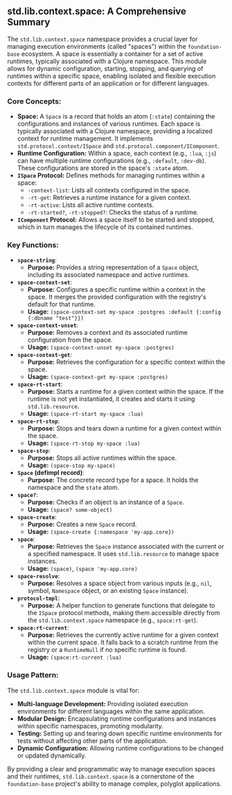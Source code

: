 ## std.lib.context.space: A Comprehensive Summary

The `std.lib.context.space` namespace provides a crucial layer for managing execution environments (called "spaces") within the `foundation-base` ecosystem. A space is essentially a container for a set of active runtimes, typically associated with a Clojure namespace. This module allows for dynamic configuration, starting, stopping, and querying of runtimes within a specific space, enabling isolated and flexible execution contexts for different parts of an application or for different languages.

### Core Concepts:

*   **Space:** A `Space` is a record that holds an atom (`:state`) containing the configurations and instances of various runtimes. Each space is typically associated with a Clojure namespace, providing a localized context for runtime management. It implements `std.protocol.context/ISpace` and `std.protocol.component/IComponent`.
*   **Runtime Configuration:** Within a space, each context (e.g., `:lua`, `:js`) can have multiple runtime configurations (e.g., `:default`, `:dev-db`). These configurations are stored in the space's `:state` atom.
*   **`ISpace` Protocol:** Defines methods for managing runtimes within a space:
    *   `-context-list`: Lists all contexts configured in the space.
    *   `-rt-get`: Retrieves a runtime instance for a given context.
    *   `-rt-active`: Lists all active runtime contexts.
    *   `-rt-started?`, `-rt-stopped?`: Checks the status of a runtime.
*   **`IComponent` Protocol:** Allows a space itself to be started and stopped, which in turn manages the lifecycle of its contained runtimes.

### Key Functions:

*   **`space-string`**:
    *   **Purpose:** Provides a string representation of a `Space` object, including its associated namespace and active runtimes.
*   **`space-context-set`**:
    *   **Purpose:** Configures a specific runtime within a context in the space. It merges the provided configuration with the registry's default for that runtime.
    *   **Usage:** `(space-context-set my-space :postgres :default {:config {:dbname "test"}})`
*   **`space-context-unset`**:
    *   **Purpose:** Removes a context and its associated runtime configuration from the space.
    *   **Usage:** `(space-context-unset my-space :postgres)`
*   **`space-context-get`**:
    *   **Purpose:** Retrieves the configuration for a specific context within the space.
    *   **Usage:** `(space-context-get my-space :postgres)`
*   **`space-rt-start`**:
    *   **Purpose:** Starts a runtime for a given context within the space. If the runtime is not yet instantiated, it creates and starts it using `std.lib.resource`.
    *   **Usage:** `(space-rt-start my-space :lua)`
*   **`space-rt-stop`**:
    *   **Purpose:** Stops and tears down a runtime for a given context within the space.
    *   **Usage:** `(space-rt-stop my-space :lua)`
*   **`space-stop`**:
    *   **Purpose:** Stops all active runtimes within the space.
    *   **Usage:** `(space-stop my-space)`
*   **`Space` (defimpl record)**:
    *   **Purpose:** The concrete record type for a space. It holds the namespace and the `state` atom.
*   **`space?`**:
    *   **Purpose:** Checks if an object is an instance of a `Space`.
    *   **Usage:** `(space? some-object)`
*   **`space-create`**:
    *   **Purpose:** Creates a new `Space` record.
    *   **Usage:** `(space-create {:namespace 'my-app.core})`
*   **`space`**:
    *   **Purpose:** Retrieves the `Space` instance associated with the current or a specified namespace. It uses `std.lib.resource` to manage space instances.
    *   **Usage:** `(space)`, `(space 'my-app.core)`
*   **`space-resolve`**:
    *   **Purpose:** Resolves a space object from various inputs (e.g., `nil`, symbol, `Namespace` object, or an existing `Space` instance).
*   **`protocol-tmpl`**:
    *   **Purpose:** A helper function to generate functions that delegate to the `ISpace` protocol methods, making them accessible directly from the `std.lib.context.space` namespace (e.g., `space:rt-get`).
*   **`space:rt-current`**:
    *   **Purpose:** Retrieves the currently active runtime for a given context within the current space. It falls back to a scratch runtime from the registry or a `RuntimeNull` if no specific runtime is found.
    *   **Usage:** `(space:rt-current :lua)`

### Usage Pattern:

The `std.lib.context.space` module is vital for:
*   **Multi-language Development:** Providing isolated execution environments for different languages within the same application.
*   **Modular Design:** Encapsulating runtime configurations and instances within specific namespaces, promoting modularity.
*   **Testing:** Setting up and tearing down specific runtime environments for tests without affecting other parts of the application.
*   **Dynamic Configuration:** Allowing runtime configurations to be changed or updated dynamically.

By providing a clear and programmatic way to manage execution spaces and their runtimes, `std.lib.context.space` is a cornerstone of the `foundation-base` project's ability to manage complex, polyglot applications.